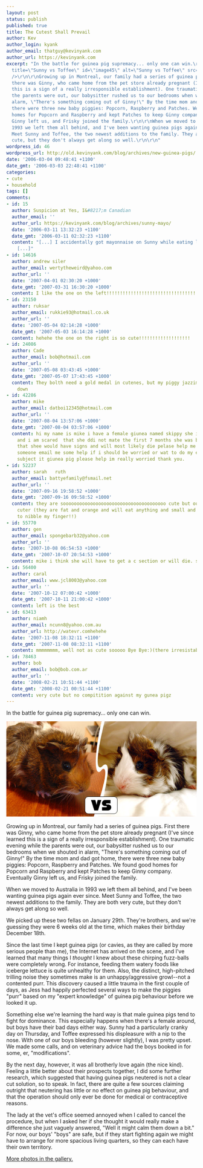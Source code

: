 ```yaml
---
layout: post
status: publish
published: true
title: The Cutest Shall Prevail
author: Kev
author_login: kyank
author_email: thatguy@kevinyank.com
author_url: https://kevinyank.com
excerpt: "In the battle for guinea pig supremacy... only one can win.\r\n\r\n<img
  title=\"Sunny vs Toffee\" id=\"image45\" alt=\"Sunny vs Toffee\" src=\"/assets/wp-content/uploads/2006/03/piggie-fight.jpg\"
  />\r\n\r\nGrowing up in Montreal, our family had a series of guinea pigs. First
  there was Ginny, who came home from the pet store already pregnant (I've since learned
  this is a sign of a really irresponsible establishment). One traumatic evening while
  the parents were out, our babysitter rushed us to our bedrooms when we shouted in
  alarm, \"There's something coming out of Ginny!\" By the time mom and dad got home,
  there were three new baby piggies: Popcorn, Raspberry and Patches. We found good
  homes for Popcorn and Raspberry and kept Patches to keep Ginny company. Eventually
  Ginny left us, and Frisky joined the family.\r\n\r\nWhen we moved to Australia in
  1993 we left them all behind, and I've been wanting guinea pigs again ever since.
  Meet Sunny and Toffee, the two newest additions to the family. They are both very
  cute, but they don't always get along so well.\r\n\r\n"
wordpress_id: 46
wordpress_url: http://old.kevinyank.com/blog/archives/new-guinea-pigs/
date: '2006-03-04 09:48:41 +1100'
date_gmt: '2006-03-03 22:48:41 +1100'
categories:
- cute
- household
tags: []
comments:
- id: 15
  author: Suspicion at Yes, I&#8217;m Canadian
  author_email: ''
  author_url: https://kevinyank.com/blog/archives/sunny-mayo/
  date: '2006-03-11 13:32:23 +1100'
  date_gmt: '2006-03-11 02:32:23 +1100'
  content: "[...] I accidentally got mayonnaise on Sunny while eating lunch yesterday.
    [...]"
- id: 14616
  author: andrew siler
  author_email: wertytheweird@yahoo.com
  author_url: ''
  date: '2007-04-01 02:30:20 +1000'
  date_gmt: '2007-03-31 16:30:20 +1000'
  content: I like the one on the left!!!!!!!!!!!!!!!!!!!!!!!!!!!!!!!!!!!!!
- id: 23150
  author: ruksar
  author_email: rukkie93@hotmail.co.uk
  author_url: ''
  date: '2007-05-04 02:14:28 +1000'
  date_gmt: '2007-05-03 16:14:28 +1000'
  content: hehehe the one on the right is so cute!!!!!!!!!!!!!!!!!!!
- id: 24086
  author: Cade
  author_email: bob@hotmail.com
  author_url: ''
  date: '2007-05-08 03:43:45 +1000'
  date_gmt: '2007-05-07 17:43:45 +1000'
  content: They bolth need a gold medal in cutenes, but my piggy jazzimon wins hands
    down
- id: 42286
  author: mike
  author_email: datboi12345@hotmail.com
  author_url: ''
  date: '2007-08-04 13:57:06 +1000'
  date_gmt: '2007-08-04 03:57:06 +1000'
  content: hi my name is mike i have a female giunea named skippy she is pregnant
    and i am scared  that she ddi not mate the first 7 months she was born and read
    that shee would have signs and will most likely die pelase help me quickly can
    someone email me some help if i should be worried or wat to do my email is (omitted)
    subject it giunea pig please help im really worried thank you.
- id: 52237
  author: sarah   ruth
  author_email: battyefamily@fsmail.net
  author_url: ''
  date: '2007-09-16 19:58:52 +1000'
  date_gmt: '2007-09-16 09:58:52 +1000'
  content: they are soooooooooooooooooooooooooooooooooooooo cute but our pigs are
    cuter (they are fat and orange and will eat anything and small and brown and likes
    to nibble my finger!!)
- id: 55770
  author: gen
  author_email: spongebarb32@yahoo.com
  author_url: ''
  date: '2007-10-08 06:54:53 +1000'
  date_gmt: '2007-10-07 20:54:53 +1000'
  content: mike i think she will have to get a c section or will die. sorry
- id: 56400
  author: caral
  author_email: www.jcl8003@yahoo.com
  author_url: ''
  date: '2007-10-12 07:00:42 +1000'
  date_gmt: '2007-10-11 21:00:42 +1000'
  content: left is the best
- id: 63413
  author: niamh
  author_email: ncunn8@yahoo.com.au
  author_url: http://watevr.comhehehe
  date: '2007-11-08 18:32:11 +1100'
  date_gmt: '2007-11-08 08:32:11 +1100'
  content: mmmmmmmm, well not as cute sooooo Bye Bye:)(there irresistable)seeya peeples
- id: 78463
  author: bob
  author_email: bob@bob.com.ar
  author_url: ''
  date: '2008-02-21 10:51:44 +1100'
  date_gmt: '2008-02-21 00:51:44 +1100'
  content: very cute but no compitition against my gunea pigz
---
```

<p>In the battle for guinea pig supremacy... only one can win.</p>
<p><img title="Sunny vs Toffee" id="image45" alt="Sunny vs Toffee" src="/assets/wp-content/uploads/2006/03/piggie-fight.jpg" /></p>
<p>Growing up in Montreal, our family had a series of guinea pigs. First there was Ginny, who came home from the pet store already pregnant (I've since learned this is a sign of a really irresponsible establishment). One traumatic evening while the parents were out, our babysitter rushed us to our bedrooms when we shouted in alarm, "There's something coming out of Ginny!" By the time mom and dad got home, there were three new baby piggies: Popcorn, Raspberry and Patches. We found good homes for Popcorn and Raspberry and kept Patches to keep Ginny company. Eventually Ginny left us, and Frisky joined the family.</p>
<p>When we moved to Australia in 1993 we left them all behind, and I've been wanting guinea pigs again ever since. Meet Sunny and Toffee, the two newest additions to the family. They are both very cute, but they don't always get along so well.</p>
<p><a id="more"></a><a id="more-46"></a>We picked up these two fellas on January 29th. They're brothers, and we're guessing they were 6 weeks old at the time, which makes their birthday December 18th.</p>
<p>Since the last time I kept guinea pigs (or cavies, as they are called by more serious people than me), the Internet has arrived on the scene, and I've learned that many things I <em>thought</em> I knew about these chirping fuzz-balls were completely wrong. For instance, feeding them watery foods like iceberge lettuce is quite unhealthy for them. Also, the distinct, high-pitched trilling noise they sometimes make is an unhappy/aggressive growl--not a contented purr. This discovery caused a little trauma in the first couple of days, as Jess had happily perfected several ways to make the piggies "purr" based on my "expert knowledge" of guinea pig behaviour before we looked it up.</p>
<p>Something else we're learning the hard way is that male guinea pigs tend to fight for dominance. This especially happens when there's a female around, but boys have their bad days either way. Sunny had a particularly cranky day on Thursday, and Toffee expressed his displeasure with a nip to the nose. With one of our boys bleeding (however slightly), I was pretty upset. We made some calls, and on veterinary advice had the boys booked in for some, er, "modifications".</p>
<p>By the next day, however, it was all brotherly love again (the nice kind). Feeling a little better about their prospects together, I did some further research, which suggested that having guinea pigs neutered is not a clear cut solution, so to speak. In fact, there are quite a few sources claiming outright that neutering has little or no effect on guinea pig behaviour, and that the operation should only ever be done for medical or contraceptive reasons.</p>
<p>The lady at the vet's office seemed annoyed when I called to cancel the procedure, but when I asked her if she thought it would really make a difference she just vaguely answered, "Well it might calm them down a bit." For now, our boys' "boys" are safe, but if they start fighting again we might have to arrange for more spacious living quarters, so they can each have their own territory.</p>
<p><a href="/gallery/new-guinea-pigs">More photos in the gallery.</a></p>
